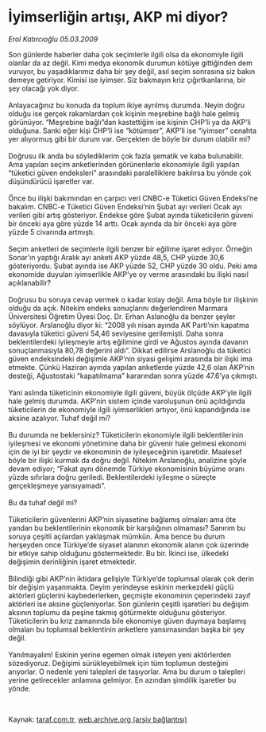 # İyimserliğin artışı, AKP mi diyor?

*Erol Katırcıoğlu 05.03.2009*

<div class="taraf_structure_2col_1zq">
<div class="margen_n">



 <p>Son günlerde haberler daha çok seçimlerle ilgili olsa da ekonomiyle ilgili olanlar da az değil. Kimi medya ekonomik durumun kötüye gittiğinden dem vuruyor, bu yaşadıklarımız daha bir şey değil, asıl seçim sonrasına siz bakın demeye getiriyor. Kimisi ise iyimser. Siz bakmayın kriz çığırtkanlarına, bir şey olacağı yok diyor. <br/><br/>Anlayacağınız bu konuda da toplum ikiye ayrılmış durumda. Neyin doğru olduğu ise gerçek rakamlardan çok kişinin meşrebine bağlı hale gelmiş görünüyor. “Meşrebine bağlı”dan kastettiğim ise kişinin CHP’li ya da AKP’li olduğuna. Sanki eğer kişi CHP’li ise “kötümser”, AKP’li ise “iyimser” cenahta yer alıyormuş gibi bir durum var. Gerçekten de böyle bir durum olabilir mi? <br/><br/>Doğrusu ilk anda bu söylediklerim çok fazla şematik ve kaba bulunabilir. Ama yapılan seçim anketlerinden görünenlerle ekonomiyle ilgili yapılan “tüketici güven endeksleri” arasındaki paralelliklere bakılırsa bu yönde çok düşündürücü işaretler var. <br/><br/>Önce bu ilişki bakımından en çarpıcı veri CNBC-e Tüketici Güven Endeksi’ne bakalım. CNBC-e Tüketici Güven Endeksi’nin Şubat ayı verileri Ocak ayı verileri gibi artış gösteriyor. Endekse göre Şubat ayında tüketicilerin güveni bir önceki aya göre yüzde 14 arttı. Ocak ayında da bir önceki aya göre yüzde 5 civarında artmıştı. <br/><br/>Seçim anketleri de seçimlerle ilgili benzer bir eğilime işaret ediyor. Örneğin Sonar’ın yaptığı Aralık ayı anketi AKP yüzde 48,5, CHP yüzde 30,6 gösteriyordu. Şubat ayında ise AKP yüzde 52, CHP yüzde 30 oldu. Peki ama ekonomide duyulan iyimserlikle AKP’ye oy verme arasındaki bu ilişki nasıl açıklanabilir? <br/><br/>Doğrusu bu soruya cevap vermek o kadar kolay değil. Ama böyle bir ilişkinin olduğu da açık. Nitekim endeks sonuçlarını değerlendiren Marmara Üniversitesi Öğretim Üyesi Doç. Dr. Erhan Aslanoğlu da benzer şeyler söylüyor. Arslanoğlu diyor ki: “2008 yılı nisan ayında AK Parti’nin kapatma davasıyla tüketici güveni 54,46 seviyesine gerilemişti. Daha sonra beklentilerdeki iyileşmeyle artış eğilimine girdi ve Ağustos ayında davanın sonuçlanmasıyla 80,78 değerini aldı”. Dikkat edilirse Arslanoğlu da tüketici güven endeksindeki değişimle AKP’nin siyasi gelişimi arasında bir ilişki ima etmekte. Çünkü Haziran ayında yapılan anketlerde yüzde 42,6 olan AKP’nin desteği, Ağustostaki “kapatılmama” kararından sonra yüzde 47.6’ya çıkmıştı. <br/><br/>Yani aslında tüketicinin ekonomiyle ilgili güveni, büyük ölçüde AKP’yle ilgili hale gelmiş durumda. AKP’nin sistem içinde varoluşunun önü açıldığında tüketicilerin de ekonomiyle ilgili iyimserlikleri artıyor, önü kapandığında ise aksine azalıyor. Tuhaf değil mi? <br/><br/>Bu durumda ne beklersiniz? Tüketicilerin ekonomiyle ilgili beklentilerinin iyileşmesi ve ekonomi yönetimine daha bir güvenir hale gelmesi ekonomi için de iyi bir şeydir ve ekonominin de iyileşeceğinin işaretidir. Maalesef böyle bir ilişki kurmak da doğru değil. Nitekim Arslanoğlu, analizine şöyle devam ediyor; “Fakat aynı dönemde Türkiye ekonomisinin büyüme oranı yüzde sıfırlara doğru geriledi. Beklentilerdeki iyileşme o süreçte gerçekleşmeye yansıyamadı”. <br/><br/>Bu da tuhaf değil mi? <br/><br/>Tüketicilerin güvenlerini AKP’nin siyasetine bağlamış olmaları ama öte yandan bu beklentilerinin ekonomik bir karşılığının olmaması? Sanırım bu soruya çeşitli açılardan yaklaşmak mümkün. Ama bence bu durum herşeyden once Türkiye’de siyaset alanının ekonomik alanın çok üzerinde bir etkiye sahip olduğunu göstermektedir. Bu bir. İkinci ise, ülkedeki değişimin derinliğinin işaret etmektedir. <br/><br/>Bilindiği gibi AKP’nin iktidara gelişiyle Türkiye’de toplumsal olarak çok derin bir değişim yaşanmakta. Deyim yerindeyse eskinin merkezdeki güçlü aktörleri güçlerini kaybederlerken, geçmişte ekonominin çeperindeki zayıf aktörleri ise aksine güçleniyorlar. Son günlerin çeşitli işaretleri bu değişim aksının toplumu da peşine takmış götürmekte olduğunu gösteriyor. Tüketicilerin bu kriz zamanında bile ekonomiye güven duymaya başlamış olmaları bu toplumsal beklentinin anketlere yansımasından başka bir şey değil. <br/><br/>Yanılmayalım! Eskinin yerine egemen olmak isteyen yeni aktörlerden sözediyoruz. Değişimi sürükleyebilmek için tüm toplumun desteğini arıyorlar. O nedenle yeni talepleri de taşıyorlar. Ama bu durum o talepleri yerine getirecekler anlamına gelmiyor. En azından şimdilik işaretler bu yönde.</p>

<br/>


<div id="taraf_not">
</div>

</div>


</div>

Kaynak: [taraf.com.tr](http://www.taraf.com.tr:80/makale/4332.htm), [web.archive.org (arşiv bağlantısı)](http://web.archive.org/web/20090513100039/http://www.taraf.com.tr:80/makale/4332.htm)
